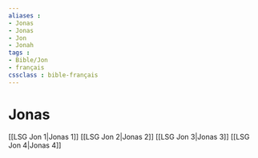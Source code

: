 ```yaml
---
aliases : 
- Jonas
- Jonas
- Jon
- Jonah
tags : 
- Bible/Jon
- français
cssclass : bible-français
---
```


# Jonas

[[LSG Jon 1|Jonas 1]]
[[LSG Jon 2|Jonas 2]]
[[LSG Jon 3|Jonas 3]]
[[LSG Jon 4|Jonas 4]]
